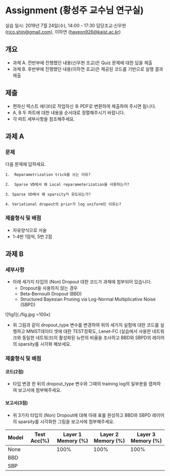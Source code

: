 # Assignment (황성주 교수님 연구실)

실습 일시: 2019년 7월 24일(수), 14:00 - 17:30
담당조교:신우현 (rico.shin@gmail.com), 이하연 (hayeon926@kaist.ac.kr)

## 개요
* 과제 A. 전반부에 진행했던 내용(신우현 조교)은 Quiz 문제에 대한 답을 제출 
* 과제 B. 후반부에 진행했던 내용(이하연 조교)은 제공된 코드를 기반으로 실행 결과 제출

## 제출

* 편하신 텍스트 에디터로 작업하신 후 PDF로 변환하여 제출하여 주시면 됩니다.
* A, B 두 파트에 대한 내용을 순서대로 정렬해주시기 바랍니다.
* 각 파트 세부사항을 참조해주세요. 

## 과제 A 
### 문제 
다음 문제에 답하세요.


	1.  Reparametrization trick을 쓰는 이유?
	
	2.  Sparse VD에서 왜 Local reparameterization을 사용하는가?
	
	3. Sparse VD에서 왜 sparsity가 유도되는가? 
	
	4. Variational dropout의 prior가 log uniform인 이유는?

### 제출형식 및 배점
* 자유양식으로 서술
* 1-4번 1점씩, 5번 2점 

## 과제 B
### 세부사항 
* 아래 세가지 타입의 (Non) Dropout 대한 코드가 과제에 첨부되어 있습니다.
	*	Dropout을 사용하지 않는 경우
	* Beta-Bernoulli Dropout (BBD)
	* Structured Bayesian Pruning via Log-Normal Multiplicative Noise (SBPD)

![fig1](./fig.jpg =100x)
 
* 위 그림과 같이 dropout_type 변수를 변경하여 위의 세가지 실험에 대한 코드를 실행하고 MNIST데이터 셋에 대한 TEST정확도, Lenet-FC (실습에서 사용한 네트워크와 동일한 네트워크)의 활성화된 뉴런의 비율을 조사하고 BBD와 SBPD의 레이어의 sparsity를 시각화 해보세요. 

### 제출형식 및 배점

#### 코드(2점)
* 타입 변경 한 뒤의 dropout_type 변수와 그때의 training log의 일부분을 캡쳐하여 보고서에 첨부해주세요.
#### 보고서(3점) 
* 위 3가지 타입의 (Non) Dropout에 대해 아래 표를 완성하고 BBD와 SBPD 레이어의 sparsity를 시각화한 그림을 보고서에 첨부해주세요. 
  
| Model | Test Acc(%) | Layer 1 Memory (%) | Layer 2 Memory (%) | Layer 3 Memory (%) |
|-------|-------------|--------------------|--------------------|--------------------|
| None  |             | 100%               | 100%               | 100%               |
| BBD   |             |                    |                    |                    |
| SBP   |             |                    |                    |                    |
